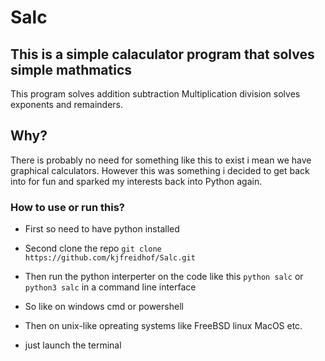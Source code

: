 # Salc 

## This is a simple calaculator program that solves simple mathmatics
This program solves addition subtraction Multiplication division solves exponents and remainders.

## Why? 
There is probably no need for something like this to exist i mean we have graphical calculators.
However this was something i decided to get back into for fun and sparked my interests back into 
Python again. 

### How to use or run this? 
- First so need to have python installed 
- Second clone the repo 
`git clone https://github.com/kjfreidhof/Salc.git`
- Then run the python interperter on the code like this 
`python salc` or `python3 salc` in a command line interface 

- So like on windows cmd or powershell 
- Then on unix-like opreating systems like FreeBSD linux MacOS etc. 
- just launch the terminal 

